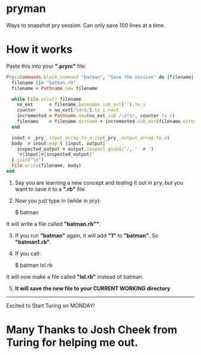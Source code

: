 # pryman
Ways to snapshot pry session. Can only save 100 lines at a time.

# How it works

Paste this into your **".pryrc"** file:

```ruby
Pry::Commands.block_command "batman", "Save the session" do |filename|
  filename ||= "batman.rb"
  filename = Pathname.new filename

  while File.exist? filename
    no_ext      = filename.basename.sub_ext('').to_s
    counter     = no_ext[/\d+$/].to_i.next
    incremented = Pathname.new(no_ext.sub /\d*$/, counter.to_s)
    filename    = filename.dirname + incremented.sub_ext(filename.extname)
  end

  inout = _pry_.input_array.to_a.zip(_pry_.output_array.to_a)
  body  = inout.map { |input, output|
    inspected_output = output.inspect.gsub(/^/, '  # ')
    "#{input}#{inspected_output}"
  }.join("\n")
  File.write(filename, body)
end
```

1) Say you are learning a new concept and testing it out in pry, but you want to save it to a **".rb"** file.

2) Now you just type in (while in pry):

    $ batman

It will write a file called **"batman.rb""**.

3) If you run **"batman"** again, it will add **"1"** to **"batman"**. So **"batman1.rb"**.

4) If you call: 

    $ batman lol.rb

It will now make a file called **"lol.rb"** instead of batman.

5) **It will save the new file to your CURRENT WORKING directory**

----------------------------------------------------------------------------------------

Excited to Start Turing on MONDAY!

# Many Thanks to Josh Cheek from Turing for helping me out.

